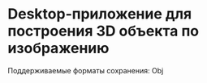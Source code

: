 # Desktop-приложение для построения 3D объекта по изображению
Поддерживаемые форматы сохранения: Obj
